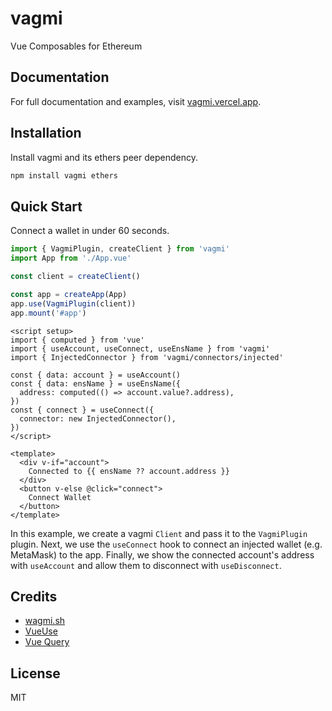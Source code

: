 # vagmi

Vue Composables for Ethereum

## Documentation

For full documentation and examples, visit [vagmi.vercel.app](https://vagmi.vercel.app).

## Installation

Install vagmi and its ethers peer dependency.

```bash
npm install vagmi ethers
```

## Quick Start

Connect a wallet in under 60 seconds.

```ts
import { VagmiPlugin, createClient } from 'vagmi'
import App from './App.vue'

const client = createClient()

const app = createApp(App)
app.use(VagmiPlugin(client))
app.mount('#app')
```

```vue
<script setup>
import { computed } from 'vue'
import { useAccount, useConnect, useEnsName } from 'vagmi'
import { InjectedConnector } from 'vagmi/connectors/injected'

const { data: account } = useAccount()
const { data: ensName } = useEnsName({
  address: computed(() => account.value?.address),
})
const { connect } = useConnect({
  connector: new InjectedConnector(),
})
</script>

<template>
  <div v-if="account">
    Connected to {{ ensName ?? account.address }}
  </div>
  <button v-else @click="connect">
    Connect Wallet
  </button>
</template>
```

In this example, we create a vagmi `Client` and pass it to the `VagmiPlugin` plugin. Next, we use the `useConnect` hook to connect an injected wallet (e.g. MetaMask) to the app. Finally, we show the connected account's address with `useAccount` and allow them to disconnect with `useDisconnect`.

## Credits

- [wagmi.sh](https://wagmi.sh/)
- [VueUse](https://vueuse.org/)
- [Vue Query](https://vue-query.vercel.app/)

## License

MIT
